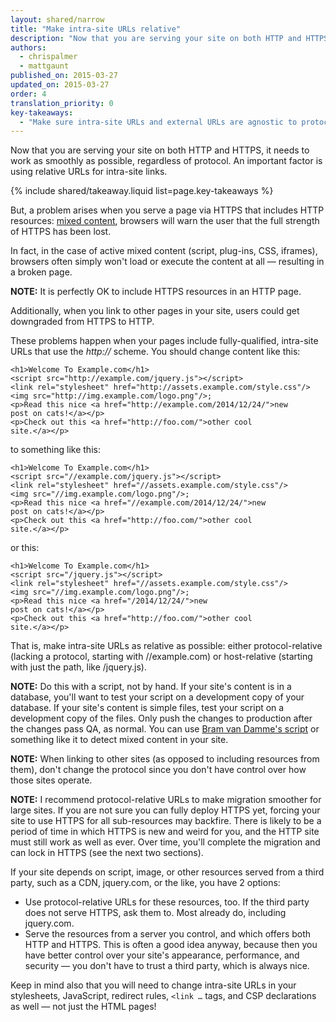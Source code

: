 ```yaml
---
layout: shared/narrow
title: "Make intra-site URLs relative"
description: "Now that you are serving your site on both HTTP and HTTPS, it needs to work as smoothly as possible, regardless of protocol. An important factor is using relative URLs for intra-site links."
authors:
  - chrispalmer
  - mattgaunt
published_on: 2015-03-27
updated_on: 2015-03-27
order: 4
translation_priority: 0
key-takeaways:
  - "Make sure intra-site URLs and external URLs are agnostic to protocol, i.e. make sure you use relative paths or leave out the protocol like //example.com/something.js"
---
```


<p class="intro">
  Now that you are serving your site on both HTTP and HTTPS, it needs to work as smoothly as possible, regardless of protocol. An important factor is using relative URLs for intra-site links.
</p>

{% include shared/takeaway.liquid list=page.key-takeaways %}

But, a problem arises when you serve a page via HTTPS
that includes HTTP resources: [mixed
content](http://www.w3.org/TR/mixed-content/), browsers will warn the user that the full strength
of HTTPS has been lost.

In fact, in the case of active mixed content (script, plug-ins, CSS, iframes),
browsers often simply won't load or execute the content at all — resulting in a
broken page.

**NOTE:** It is perfectly OK to include HTTPS resources in an HTTP page.

Additionally, when you link to other pages in your site, users could get
downgraded from HTTPS to HTTP.

These problems happen when your pages include fully-qualified, intra-site URLs
that use the *http://* scheme. You should change content like this:

    <h1>Welcome To Example.com</h1>
    <script src="http://example.com/jquery.js"></script>
    <link rel="stylesheet" href="http://assets.example.com/style.css"/>
    <img src="http://img.example.com/logo.png"/>;
    <p>Read this nice <a href="http://example.com/2014/12/24/">new
    post on cats!</a></p>
    <p>Check out this <a href="http://foo.com/">other cool
    site.</a></p>

to something like this:

    <h1>Welcome To Example.com</h1>
    <script src="//example.com/jquery.js"></script>
    <link rel="stylesheet" href="//assets.example.com/style.css"/>
    <img src="//img.example.com/logo.png"/>;
    <p>Read this nice <a href="//example.com/2014/12/24/">new
    post on cats!</a></p>
    <p>Check out this <a href="http://foo.com/">other cool
    site.</a></p>

or this:

    <h1>Welcome To Example.com</h1>
    <script src="/jquery.js"></script>
    <link rel="stylesheet" href="//assets.example.com/style.css"/>
    <img src="//img.example.com/logo.png"/>;
    <p>Read this nice <a href="/2014/12/24/">new
    post on cats!</a></p>
    <p>Check out this <a href="http://foo.com/">other cool
    site.</a></p>

That is, make intra-site URLs as relative as possible: either protocol-relative
(lacking a protocol, starting with //example.com) or host-relative (starting
with just the path, like /jquery.js).

**NOTE:** Do this with a script, not by hand. If your site's content is in a
database, you'll want to test your script on a development copy of your
database. If your site's content is simple files, test your script on a
development copy of the files. Only push the changes to production after the
changes pass QA, as normal. You can use [Bram van Damme's
script](https://github.com/bramus/mixed-content-scan) or something like it to
detect mixed content in your site.

**NOTE:** When linking to other sites (as opposed to including resources from
them), don't change the protocol since you don't have control over how those
sites operate.

**NOTE:** I recommend protocol-relative URLs to make migration smoother for
large sites. If you are not sure you can fully deploy HTTPS yet, forcing your
site to use HTTPS for all sub-resources may backfire. There is likely to be a
period of time in which HTTPS is new and weird for you, and the HTTP site must
still work as well as ever. Over time, you'll complete the migration and can
lock in HTTPS (see the next two sections).

If your site depends on script, image, or other resources served from a third
party, such as a CDN, jquery.com, or the like, you have 2 options:

* Use protocol-relative URLs for these resources, too. If the third party does
  not serve HTTPS, ask them to. Most already do, including jquery.com.
* Serve the resources from a server you control, and which offers both HTTP and
  HTTPS. This is often a good idea anyway, because then you have better control
  over your site's appearance, performance, and security — you don't have to
  trust a third party, which is always nice.

Keep in mind also that you will need to change intra-site URLs in your
stylesheets, JavaScript, redirect rules, `<link …` tags, and CSP
declarations as well — not just the HTML pages!

